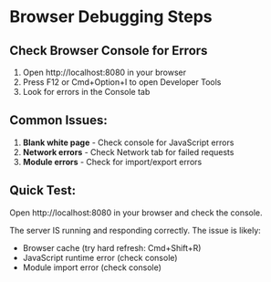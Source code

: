 # Browser Debugging Steps

## Check Browser Console for Errors

1. Open http://localhost:8080 in your browser
2. Press F12 or Cmd+Option+I to open Developer Tools
3. Look for errors in the Console tab

## Common Issues:

1. **Blank white page** - Check console for JavaScript errors
2. **Network errors** - Check Network tab for failed requests
3. **Module errors** - Check for import/export errors

## Quick Test:
Open http://localhost:8080 in your browser and check the console.

The server IS running and responding correctly. The issue is likely:
- Browser cache (try hard refresh: Cmd+Shift+R)
- JavaScript runtime error (check console)
- Module import error (check console)
